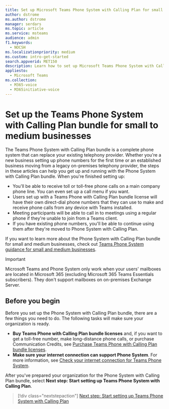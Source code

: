 ```yaml
---
title: Set up Microsoft Teams Phone System with Calling Plan for small to medium businesses
author: dstrome
ms.author: dstrome
manager: serdars
ms.topic: article
ms.service: msteams
audience: admin
f1.keywords: 
  - NOCSH
ms.localizationpriority: medium
ms.custom: intro-get-started
search.appverid: MET150
description: Learn how to set up Microsoft Teams Phone System with Calling Plan in your small to medium business or organization.
appliesto: 
  - Microsoft Teams
ms.collection: 
  - M365-voice
  - M365initiative-voice
---
```


# Set up the Teams Phone System with Calling Plan bundle for small to medium businesses

The Teams Phone System with Calling Plan bundle is a complete phone system that can replace your existing telephony provider. Whether you're a new business setting up phone numbers for the first time or an established business moving from a legacy on-premises telephony provider, the steps in these articles can help you get up and running with the Phone System with Calling Plan bundle. When you're finished setting up:

* You'll be able to receive toll or toll-free phone calls on a main company phone line. You can even set up a call menu if you want.
* Users set up with a Teams Phone with Calling Plan bundle license will have their own direct-dial phone numbers that they can use to make and receive phone calls from any device with Teams installed.
* Meeting participants will be able to call in to meetings using a regular phone if they're unable to join from a Teams client.
* If you have existing phone numbers, you'll be able to continue using them after they're moved to Phone System with Calling Plan.

If you want to learn more about the Phone System with Calling Plan bundle for small and medium businesses, check out [Teams Phone System guidance for small and medium businesses](whats-business-voice.md).

> [!IMPORTANT]
> Microsoft Teams and Phone System only work when your users' mailboxes are located in Microsoft 365 (excluding Microsoft 365 Teams Essentials subscribers). They don't support mailboxes on on-premises Exchange Server.

## Before you begin

Before you set up the Phone System with Calling Plan bundle, there are a few things you need to do. The following tasks will make sure your organization is ready.

* **Buy Teams Phone with Calling Plan bundle licenses** and, if you want to get a toll-free number, make long-distance phone calls, or purchase Communication Credits, see [Purchase Teams Phone with Calling Plan bundle licenses](whats-business-voice.md#how-do-i-purchase-teams-phone-with-calling-plan-bundle-licenses).
* **Make sure your internet connection can support Phone System**. For more information, see [Check your internet connection for Teams Phone System](get-ready-internet.md).

After you've prepared your organization for the Phone System with Calling Plan bundle, select **Next step: Start setting up Teams Phone System with Calling Plan**.

> [!div class="nextstepaction"]
> [Next step: Start setting up Teams Phone System with Calling Plan](set-up-emergency-locations.md)
